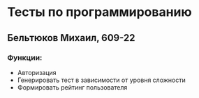 # Тесты по программированию

## Бельтюков Михаил, 609-22
 
### Функции:
* Авторизация
* Генерировать тест в зависимости от уровня сложности
* Формировать рейтинг пользователя
